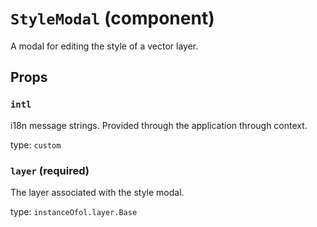 `StyleModal` (component)
========================

A modal for editing the style of a vector layer.

Props
-----

### `intl`

i18n message strings. Provided through the application through context.

type: `custom`


### `layer` (required)

The layer associated with the style modal.

type: `instanceOfol.layer.Base`

